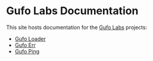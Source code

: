 # Gufo Labs Documentation

This site hosts documentation for the [Gufo Labs](https://gufolabs.com/) projects:

* [Gufo Loader](/gufo_loader/)
* [Gufo Err](/gufo_err/)
* [Gufo Ping](/gufo_ping/)

